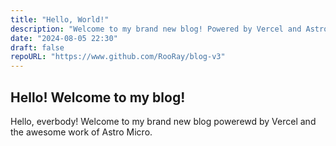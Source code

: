 ```yaml
---
title: "Hello, World!"
description: "Welcome to my brand new blog! Powered by Vercel and Astro Micro!"
date: "2024-08-05 22:30"
draft: false
repoURL: "https://www.github.com/RooRay/blog-v3"
---
```


## Hello! Welcome to my blog!

Hello, everbody! Welcome to my brand new blog powerewd by Vercel and the awesome work of Astro Micro.